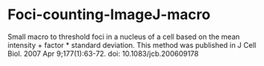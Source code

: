 # Foci-counting-ImageJ-macro
Small macro to threshold foci in a nucleus of a cell based on the mean intensity + factor * standard deviation. This method was published in J Cell Biol. 2007 Apr 9;177(1):63-72. doi: 10.1083/jcb.200609178
